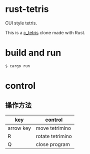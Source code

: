 # rust-tetris

CUI style tetris.

This is a [c_tetris](https://github.com/ABC10946/c_tetris) clone made with Rust.

# build and run

```
$ cargo run
```

# control

## 操作方法

| key       | control          |
| --------- | ---------------- |
| arrow key | move tetrimino   |
| R         | rotate tetrimino |
| Q         | close program    |

